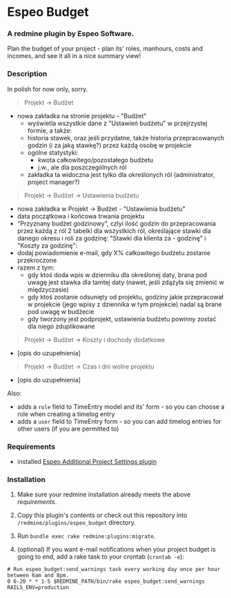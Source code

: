 # Espeo Budget

### A redmine plugin by Espeo Software.

Plan the budget of your project - plan its' roles, manhours, costs and incomes, and see it all in a nice summary view!

### Description

In polish for now only, sorry.

> Projekt -> Budżet
  * nowa zakładka na stronie projektu - "Budżet"
    * wyświetla wszystkie dane z "Ustawień budżetu" w przejrzystej formie, a także:
    * historia stawek, oraz jeśli przydatne, także historia przepracowanych godzin (i za jaką stawkę?) przez każdą osobę w projekcie
    * ogólne statystyki:
      * kwota całkowitego/pozostałego budżetu
      * j.w., ale dla poszczególnych ról
    * zakładka ta widoczna jest tylko dla określonych ról (administrator, project manager?)

> Projekt -> Budżet -> Ustawienia budżetu
  * nowa zakładka w Projekt -> Budżet - "Ustawienia budżetu"
  * data początkowa i końcowa trwania projektu
  * "Przyznany budżet godzinowy", czlyi ilość godzin do przepracowania przez każdą z ról
  2 tabelki dla wszystkich ról, określające stawki dla danego okresu i roli za godzinę: "Stawki dla klienta za - godzinę" i "Koszty za godzinę":
  * dodaj powiadomienie e-mail, gdy X% całkowitego budżetu zostanie przekroczone
  * razem z tym:
    * gdy ktoś doda wpis w dzienniku dla określonej daty, brana pod uwagę jest stawka dla tamtej daty (nawet, jeśli zdążyła się zmienić w międzyczasie)
    * gdy ktoś zostanie odsunięty od projektu, godziny jakie przepracował w projekcie (jego wpisy z dziennika w tym projekcie) nadal są brane pod uwagę w budżecie
    * gdy tworzony jest podprojekt, ustawienia budżetu powinny zostać dla niego zduplikowane

> Projekt -> Budżet -> Koszty i dochody dodatkowe

  * [opis do uzupełnienia]

> Projekt -> Budżet -> Czas i dni wolne projektu

  * [opis do uzupełnienia]

Also:

* adds a `role` field to TimeEntry model and its' form - so you can choose a role when creating a timelog entry
* adds a `user` field to TimeEntry form - so you can add timelog entries for other users (if you are permitted to)


### Requirements

* installed [Espeo Additional Project Settings plugin](https://github.com/espeo/redmine_additional_project_settings)


### Installation

1. Make sure your redmine installation already meets the above *requirements*.

2. Copy this plugin's contents or check out this repository into `/redmine/plugins/espeo_budget` directory.

3. Run `bundle exec rake redmine:plugins:migrate`.

4. (optional) If you want e-mail notifications when your project budget is going to end, add a rake task to your crontab (`crontab -e`):
```
# Run espeo_budget:send_warnings task every working day once per hour between 6am and 8pm.
0 6-20 * * 1-5 $REDMINE_PATH/bin/rake espeo_budget:send_warnings RAILS_ENV=production
```
